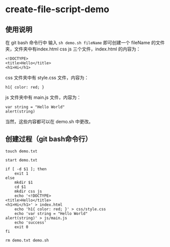 # create-file-script-demo


## 使用说明

在 git bash 命令行中 输入 `sh demo.sh fileName` 即可创建一个 fileName 的文件夹，文件夹中有index.html css js 三个文件，index.html 的内容为：
```
<!DOCTYPE>
<title>Hello</title>
<h1>Hi</h1>
```
css 文件夹中有 style.css 文件，内容为：
```
h1{ color: red; }
```
js 文件夹中有 main.js 文件，内容为：
```
var string = "Hello World"
alert(string)
```
当然，这些内容都可以在 demo.sh 中更改。



## 创建过程（git bash命令行）

`touch demo.txt`

`start demo.txt`

```
if [ -d $1 ]; then
	exit 1
else
	mkdir $1
	cd $1
	mkdir css js
	echo '<!DOCTYPE>
<title>Hello</title>
<h1>Hi</h1>' > index.html
	echo 'h1{ color: red; }' > css/style.css
	echo 'var string = "Hello World"
alert(string)' > js/main.js
	echo 'success'
	exit 0
fi
```
`rm demo.txt demo.sh`

